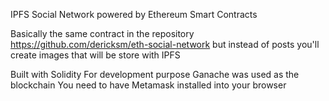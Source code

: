 IPFS Social Network powered by Ethereum Smart Contracts

Basically the same contract in the repository https://github.com/dericksm/eth-social-network but instead of posts you'll create images that will be store with IPFS

Built with Solidity
For development purpose Ganache was used as the blockchain
You need to have Metamask installed into your browser
